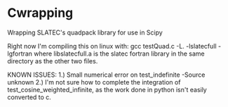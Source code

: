 Cwrapping
=========

Wrapping SLATEC's quadpack library for use in Scipy

Right now I'm compiling this on linux with:
   gcc testQuad.c -L. -lslatecfull -lgfortran
where libslatecfull.a is the slatec fortran library in the same directory as the other two files.


KNOWN ISSUES:
   1.) Small numerical error on test_indefinite
      -Source unknown
   2.) I'm not sure how to complete the integration of test_cosine_weighted_infinite, as the work done in python            isn't easily converted to c.
   
